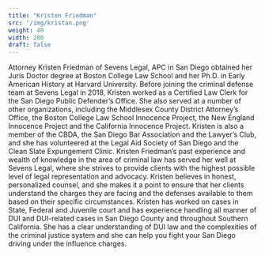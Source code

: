 ```yaml
---
title: "Kristen Friedman"
src: '/img/kristan.png'
weight: 40
width: 280
draft: false
---
```


Attorney Kristen Friedman of Sevens Legal, APC in San Diego obtained her Juris Doctor degree at Boston College Law School and her Ph.D. in Early American History at Harvard University. Before joining the criminal defense team at Sevens Legal in 2018, Kristen worked as a Certified Law Clerk for the San Diego Public Defender’s Office. She also served at a number of other organizations, including the Middlesex County District Attorney’s Office, the Boston College Law School Innocence Project, the New England Innocence Project and the California Innocence Project. Kristen is also a member of the CBDA, the San Diego Bar Association and the Lawyer’s Club, and she has volunteered at the Legal Aid Society of San Diego and the Clean Slate Expungement Clinic. Kristen Friedman’s past experience and wealth of knowledge in the area of criminal law has served her well at Sevens Legal, where she strives to provide clients with the highest possible level of legal representation and advocacy. Kristen believes in honest, personalized counsel, and she makes it a point to ensure that her clients understand the charges they are facing and the defenses available to them based on their specific circumstances. Kristen has worked on cases in State, Federal and Juvenile court and has experience handling all manner of DUI and DUI-related cases in San Diego County and throughout Southern California. She has a clear understanding of DUI law and the complexities of the criminal justice system and she can help you fight your San Diego driving under the influence charges.